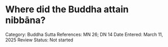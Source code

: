 # Where did the Buddha attain nibbāna?

Category: Buddha
Sutta References: MN 26; DN 14
Date Entered: March 11, 2025
Review Status: Not started